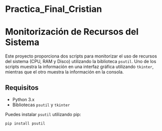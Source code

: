 # Practica_Final_Cristian
# Monitorización de Recursos del Sistema

Este proyecto proporciona dos scripts para monitorizar el uso de recursos del sistema (CPU, RAM y Disco) utilizando la biblioteca `psutil`. Uno de los scripts muestra la información en una interfaz gráfica utilizando `tkinter`, mientras que el otro muestra la información en la consola.

## Requisitos

- Python 3.x
- Bibliotecas `psutil` y `tkinter`

Puedes instalar `psutil` utilizando pip:

```sh
pip install psutil
